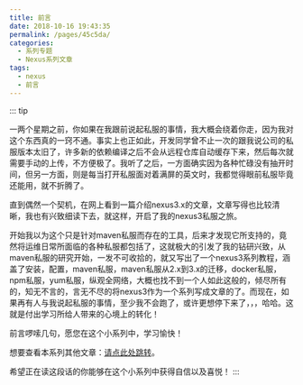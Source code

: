 ```yaml
---
title: 前言
date: 2018-10-16 19:43:35
permalink: /pages/45c5da/
categories:
  - 系列专题
  - Nexus系列文章
tags:
  - nexus
  - 前言
---
```



::: tip

一两个星期之前，你如果在我跟前说起私服的事情，我大概会绕着你走，因为我对这个东西真的一窍不通。事实上也正如此，开发同学曾不止一次的跟我说公司的私服版本太旧了，许多新的依赖编译之后不会从远程仓库自动缓存下来，然后每次就需要手动的上传，不方便极了。我听了之后，一方面确实因为各种忙碌没有抽开时间，但另一方面，则是每当打开私服面对着满屏的英文时，我都觉得眼前私服毕竟还能用，就不折腾了。

直到偶然一个契机，在网上看到一篇介绍nexus3.x的文章，文章写得也比较清晰，我也有兴致细读下去，就这样，开启了我的nexus3私服之旅。

开始我以为这个只是针对maven私服而存在的工具，后来才发现它所支持的，竟然将运维日常所面临的各种私服都包括了，这就极大的引发了我的钻研兴致，从maven私服的研究开始，一发不可收拾的，就又写出了一个nexus3系列教程，涵盖了安装，配置，maven私服，maven私服从2.x到3.x的迁移，docker私服，npm私服，yum私服，纵观全网络，大概也找不到一个人如此这般的，倾尽所有的，知无不言的，言无不尽的将nexus3作为一个系列写成文章的了。而现在，如果再有人与我说起私服的事情，至少我不会跑了，或许更想停下来了，，，哈哈。这就是付出学习所给人带来的心境上的转化！


前言啰嗦几句，愿您在这个小系列中，学习愉快！


想要查看本系列其他文章：<a href="http://www.eryajf.net/category/%E6%9C%AF%E4%B8%9A%E4%B8%93%E6%94%BB/%E6%9C%8D%E5%8A%A1%E7%B1%BB%E7%9B%B8%E5%85%B3/nexus">请点此处跳转</a>。

希望正在读这段话的你能够在这个小系列中获得自信以及喜悦！
:::